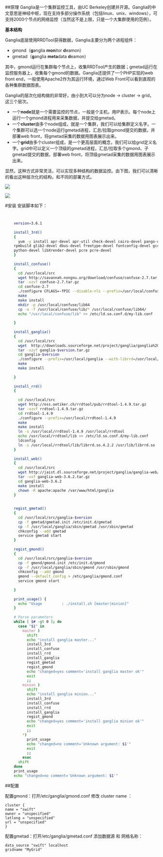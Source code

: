 

##原理
Ganglia是一个集群监控工具，由UC Berkeley创建并开源。Ganglia的中文意思是神经中枢，现在支持多部分操作系统（包括linux、unix、windows），可支持2000个节点的网络监控（当然这不是上限，只是一个大集群使用的范例）。

**基本结构**

Ganglia底层使用RRDTool获得数据，Ganglia主要分为两个进程组件：

*   gmond（**g**anglia **mon**itor **d**eamon）
*   gmetad（**g**anglia **meta**data **d**eamon）

其中，gmond运行在集群每个节点上，收集RRDTool产生的数据；gmetad运行在监控服务器上，收集每个gmond的数据。Ganglia还提供了一个PHP实现的web front end，一般使用Apache2作为其运行环境，通过Web Front可以看到直观的各种集群数据图表。

Ganglia的层次化结构做的非常好，由小到大可以分为node -&gt; cluster -&gt; grid，这三个层次。

*   一个**node**就是一个需要监控的节点，一般是个主机，用IP表示。每个node上运行一个gmond进程用来采集数据，并提交给gmetad。
*   一个**cluster**由多个node组成，就是一个集群，我们可以给集群定义名字。一个集群可以选一个node运行gmetad进程，汇总/拉取gmond提交的数据，并部署web front，将gmetad采集的数据用图表展示出来。
*   一个**grid**由多个cluster组成，是一个更高层面的概念，我们可以给grid定义名字。grid中可以定义一个顶级的gmetad进程，汇总/拉取多个gmond、子gmetad提交的数据，部署web front，将顶级gmetad采集的数据用图表展示出来。

显然，这种方式非常灵活，可以实现多种结构的数据监控。由下图，我们可以清晰的看出这种层次化的结构，和不同的部署方式。

![](http://images.cnitblog.com/blog/128843/201307/19174753-350fa64c955e4943a1f4c185d1cdeaea.jpg)

![](http://g.hiphotos.baidu.com/baike/c0%3Dbaike80%2C5%2C5%2C80%2C26/sign=565a7df0720e0cf3b4fa46a96b2f997a/d058ccbf6c81800adfd059ecb13533fa828b471f.jpg)

#安装
  安装脚本如下：

```bash


	version=3.6.1
	
	install_3rd()
	{
	  yum -y install apr-devel apr-util check-devel cairo-devel pango-devel libxml2-devel \
	rpmbuild glib2-devel dbus-devel freetype-devel fontconfig-devel gcc-c++ expat-devel \
	python-devel libXrender-devel pcre pcre-devel
	}
	
	install_confuse()
	{
	  cd /usr/local/src
	  wget http://savannah.nongnu.org/download/confuse/confuse-2.7.tar.gz
	  tar -xzvf confuse-2.7.tar.gz
	  cd confuse-2.7
	  ./configure CFLAGS=-fPIC --disable-nls --prefix=/usr/local/confuse
	  make
	  make install
	  mkdir -p /usr/local/confuse/lib64
	  cp -a -f /usr/local/confuse/lib/* /usr/local/confuse/lib64/
	  echo "/usr/local/confuse/lib" >> /etc/ld.so.conf.d/my-lib.conf
	
	}
	
	install_ganglia()
	{
	  cd /usr/local/src
	  wget  http://downloads.sourceforge.net/project/ganglia/ganglia%20monitoring%20core/$version/ganglia-$version.tar.gz
	  tar -xzvf ganglia-$version.tar.gz
	  cd ganglia-$version
	  ./configure --prefix=/usr/local/ganglia --with-librrd=/usr/local/rrdtool --with-libconfuse=/usr/local/confuse --enable-gexec --enable-status --with-gmetad --sysconfdir=/etc/ganglia
	  make
	  make install
	
	}
	
	install_rrd()
	{
	
	  cd /usr/local/src
	  wget http://oss.oetiker.ch/rrdtool/pub/rrdtool-1.4.9.tar.gz
	  tar -xzvf rrdtool-1.4.9.tar.gz
	  cd rrdtool-1.4.9
	  ./configure --prefix=/usr/local/rrdtool-1.4.9
	  make
	  make install
	  ln -s /usr/local/rrdtool-1.4.9 /usr/local/rrdtool
	  echo /usr/local/rrdtool/lib >> /etc/ld.so.conf.d/my-lib.conf 
	  ldconfig
	  ln -s /usr/local/rrdtool/lib/librrd.so.4.2.2 /usr/lib/librrd.so
	}
	
	install_web()
	{
	  cd /usr/local/src
	  wget http://jaist.dl.sourceforge.net/project/ganglia/ganglia-web/3.6.2/ganglia-web-3.6.2.tar.gz
	  tar -vxf ganglia-web-3.6.2.tar.gz
	  cd ganglia-web-3.6.2
	  make install
	  chown -R apache:apache /var/www/html/ganglia
	}
	
	
	regist_gmetad()
	{
	  cd /usr/local/src/ganglia-$version
	  cp -f gmetad/gmetad.init /etc/init.d/gmetad
	  cp -f /usr/local/ganglia/sbin/gmetad /usr/sbin/gmetad
	  chkconfig --add gmetad
	  service gmetad start
	}
	
	regist_gmond()
	{
	  cd /usr/local/src/ganglia-$version
	  cp -f gmond/gmond.init /etc/init.d/gmond
	  cp -f /usr/local/ganglia/sbin/gmond /usr/sbin/gmond
	  chkconfig --add gmond
	  gmond --default_config > /etc/ganglia/gmond.conf
	  service gmond start
	
	}
	
	print_usage() {
	  echo "Usage         : ./install.sh [master|minion]"
	}
	
	# Parse parameters
	while [ $# -gt 0 ]; do
	  case "$1" in
	    master )
	      shift
	      echo "install ganglia master..."
	      install_3rd
	      install_confuse
	      install_rrd
	      install_ganglia
	      regist_gmetad
	      regist_gmond
	      echo "changed=yes comment='install ganglia master ok'"
	      exit
	      ;;
	    minion )
	      shift
	      echo "install ganglia minion..."
	      install_3rd
	      install_confuse
	      install_rrd
	      install_ganglia
	      regist_gmond
	      echo "changed=yes comment='install ganglia minion ok'"
	      exit
	      ;;              
	    *)  
	      print_usage
	      echo "changed=no comment='Unknown argument: $1'"
	      exit
	      ;;
	    esac
	  shift
	done
	print_usage
	echo "changed=no comment='Unknown argument: $1'"

```

##配置


配置gmond：打开/etc/ganglia/gmond.conf 修改 cluster name ：

	cluster { 
    name = "swift"
    owner = "unspecified"
    latlong = "unspecified"
    url = "unspecified" 
	}
配置gmetad：打开/etc/ganglia/gmetad.conf 添加数据源 和 网格名称：

	data_source "swift" localhost 
	gridname "MyGrid"


